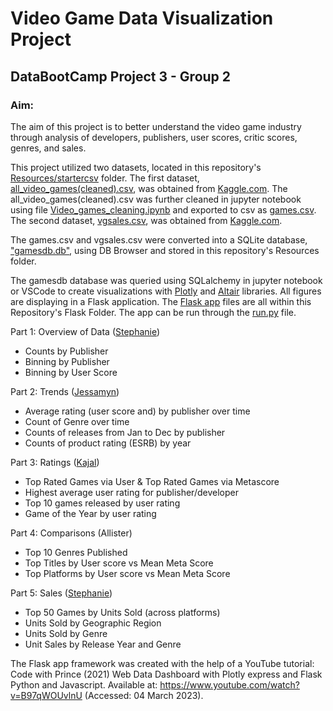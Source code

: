 # Video Game Data Visualization Project
## DataBootCamp Project 3 - Group 2

### Aim:
The aim of this project is to better understand the video game industry through analysis of developers, publishers, user scores, critic scores, genres, and sales.

This project utilized two datasets, located in this repository's [Resources/startercsv](Resources/startercsv) folder.
The first dataset, [all_video_games(cleaned).csv](Resources/startercsv/all_video_games(cleaned).csv), was obtained from [Kaggle.com](https://www.kaggle.com/datasets/beridzeg45/video-games).  The all_video_games(cleaned).csv was further cleaned in jupyter notebook using file [Video_games_cleaning.ipynb](JupyterNotebooks/Video_games_cleaning.ipynb) and exported to csv as [games.csv](Resources/games.csv).
The second dataset, [vgsales.csv](Resources/startercsv/vgsales.csv), was obtained from [Kaggle.com](https://www.kaggle.com/datasets/gregorut/videogamesales).

The games.csv and vgsales.csv were converted into a SQLite database, ["gamesdb.db"](Resources/gamesdb.db), using DB Browser and stored in this repository's Resources folder.

The gamesdb database was queried using SQLalchemy in jupyter notebook or VSCode to create visualizations with [Plotly](https://plotly.com/graphing-libraries/) and [Altair](https://altair-viz.github.io/index.html) libraries.  All figures are displaying in a Flask application.  The [Flask app](Flask) files are all within this Repository's Flask Folder. The app can be run through the [run.py](Flask/run.py) file.  

Part 1: Overview of Data ([Stephanie](JupyterNotebooks/SL_VideoGameSalesFigures.ipynb))
- Counts by Publisher
- Binning by Publisher
- Binning by User Score

Part 2: Trends ([Jessamyn](JupyterNotebooks/Videogame_analysis_final_jess.ipynb))
- Average rating (user score and) by publisher over time
- Count of Genre over time
- Counts of releases from Jan to Dec by publisher 
- Counts of product rating (ESRB) by year 

Part 3: Ratings ([Kajal](JupyterNotebooks/Videogame_comparisions_Analysis_KM.ipynb))
- Top Rated Games via User & Top Rated Games via Metascore
- Highest average user rating for publisher/developer
- Top 10 games released by user rating
- Game of the Year by user rating

Part 4: Comparisons (Allister)
- Top 10 Genres Published
- Top Titles by User score vs Mean Meta Score
- Top Platforms by User score vs Mean Meta Score

Part 5: Sales ([Stephanie](JupyterNotebooks/SL_VideoGameSalesFigures.ipynb))
- Top 50 Games by Units Sold (across platforms)
- Units Sold by Geographic Region
- Units Sold by Genre
- Unit Sales by Release Year and Genre

The Flask app framework was created with the help of a YouTube tutorial:  
Code with Prince (2021) Web Data Dashboard with Plotly express and Flask Python and Javascript. Available at: https://www.youtube.com/watch?v=B97qWOUvlnU (Accessed: 04 March 2023).


